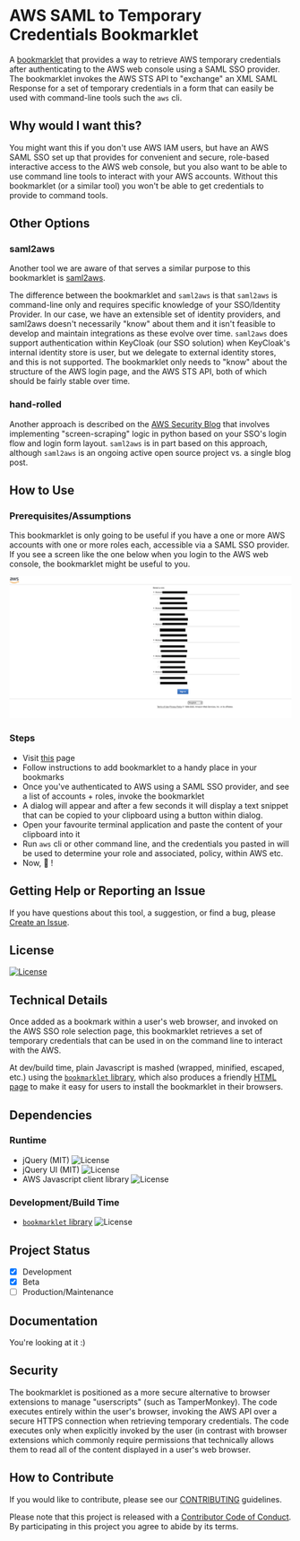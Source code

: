 # AWS SAML to Temporary Credentials Bookmarklet

A [bookmarklet](https://en.wikipedia.org/wiki/Bookmarklet) that provides a way to retrieve AWS temporary credentials after authenticating to the AWS web console using a SAML SSO provider.  The bookmarklet invokes the AWS STS API to \"exchange\" an XML SAML Response for a set of temporary credentials in a form that can easily be used with command-line tools such the `aws` cli.

## Why would I want this?

You might want this if you don't use AWS IAM users, but have an AWS SAML SSO set up that provides for convenient and secure, role-based interactive access to the AWS web console, but you also want to be able to use command line tools to interact with your AWS accounts.  Without this bookmarklet (or a similar tool) you won't be able to get credentials to provide to command tools.    

## Other Options

### saml2aws

Another tool we are aware of that serves a similar purpose to this bookmarklet is [saml2aws](https://github.com/Versent/saml2aws).  

The difference between the bookmarklet and `saml2aws` is that `saml2aws` is command-line only and requires specific knowledge of your SSO/Identity Provider.  In our case, we have an extensible set of identity providers, and saml2aws doesn't necessarily "know" about them and it isn't feasible to develop and maintain integrations as these evolve over time. `saml2aws` does support authentication within KeyCloak (our SSO solution) when KeyCloak's internal identity store is user, but we delegate to external identity stores, and this is not supported.    The bookmarklet only needs to "know" about the structure of the AWS login page, and the AWS STS API, both of which should be fairly stable over time.

### hand-rolled 

Another approach is described on the [AWS Security Blog](https://aws.amazon.com/blogs/security/how-to-implement-a-general-solution-for-federated-apicli-access-using-saml-2-0/) that involves implementing "screen-scraping" logic in python based on your SSO's login flow and login form layout.  `saml2aws` is in part based on this approach, although `saml2aws` is an ongoing active open source project vs. a single blog post.      

##  How to Use

### Prerequisites/Assumptions

This bookmarklet is only going to be useful if you have a one or more AWS accounts with one or more roles each, accessible via a SAML SSO provider.  If you see a screen like the one below when you login to the AWS web console, the bookmarklet might be useful to you.

![AWS Login](aws_sso_login.png)

### Steps

* Visit [this](bookmarklet.html) page
* Follow instructions to add bookmarklet to a handy place in your bookmarks
* Once you've authenticated to AWS using a SAML SSO provider, and see a list of accounts + roles, invoke the bookmarklet
* A dialog will appear and after a few seconds it will display a text snippet that can be copied to your clipboard using a button within dialog.
* Open your favourite terminal application and paste the content of your clipboard into it
* Run `aws` cli or other command line, and the credentials you pasted in will be used to determine your role and associated, policy, within AWS etc. 
* Now, :muscle: !

## Getting Help or Reporting an Issue

If you have questions about this tool, a suggestion, or find a bug, please [Create an Issue](https://github.com/BCDevOps/aws-saml2sts-bookmarklet/issues/new).


## License
[![License](https://img.shields.io/badge/License-Apache%202.0-blue.svg)](./LICENSE)


## Technical Details

Once added as a bookmark within a user's web browser, and invoked on the AWS SSO role selection page, this bookmarklet retrieves a set of temporary credentials that can be used in on the command line to interact with the AWS.

At dev/build time, plain Javascript is mashed (wrapped, minified, escaped, etc.) using the [`bookmarklet` library](https://www.npmjs.com/package/bookmarklet), which also produces a friendly [HTML page](bookmarklet.html) to make it easy for users to install the bookmarklet in their browsers.        


## Dependencies

### Runtime
* jQuery (MIT) ![License](https://img.shields.io/badge/License-MIT-green.svg)
* jQuery UI (MIT) ![License](https://img.shields.io/badge/License-MIT-green.svg)
* AWS Javascript client library ![License](https://img.shields.io/badge/License-Apache%202.0-blue.svg)

### Development/Build Time

* [`bookmarklet` library](https://www.npmjs.com/package/bookmarklet)      ![License](https://img.shields.io/badge/License-MIT-green.svg)

## Project Status
- [x] Development
- [x] Beta
- [ ] Production/Maintenance

## Documentation

You're looking at it :)

## Security

The bookmarklet is positioned as a more secure alternative to browser extensions to manage "userscripts" (such as TamperMonkey).  The code executes entirely within the user's browser, invoking the AWS API over a secure HTTPS connection when retrieving temporary credentials.  The code executes only when explicitly invoked by the user (in contrast with browser extensions which commonly require permissions that technically allows them to read all of the content displayed in a user's web browser.


## How to Contribute
 
If you would like to contribute, please see our [CONTRIBUTING](CONTRIBUTING.md) guidelines.

Please note that this project is released with a [Contributor Code of Conduct](CODE_OF_CONDUCT.md). 
By participating in this project you agree to abide by its terms.
